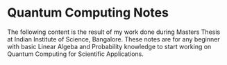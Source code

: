# Quantum Computing Notes

The following content is the result of my work done during Masters Thesis at Indian Institute of Science, Bangalore. These notes are for any beginner with basic Linear Algeba and Probability
knowledge to start working on Quantum Computing for Scientific Applications.